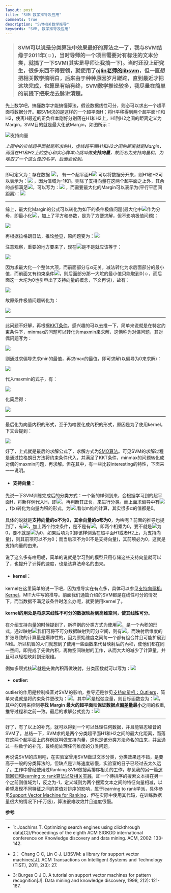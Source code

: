```yaml
---
layout: post
title: "SVM 数学推导及应用"
comments: true
description: "SVM相关数学推导"
keywords: "SVM, 数学推导及应用"
---
```


>### **SVM可以说是分类算法中效果最好的算法之一了，我与SVM结缘于2011年(☺)，当时导师的一个项目需要对有标注的文本分类，就搞了一下SVM(其实是导师让我搞一下)。当时还没上研究生，很多东西不得要领，就使用了[cjlin老师的libsvm](http://www.csie.ntu.edu.tw/~cjlin/libsvm/)，但一直想把相关数学搞明白，后来由于种种原因岁月蹉跎，直到最近才把这块完成，也算是有始有终，SVM数学推论较多，我尽量在简单的前提下把来龙去脉讲清楚**。

先上数学吧，搞懂数学才能搞懂算法，假设数据线性可分，则必可以求出一个超平面将数据分开。那SVM求的是这样的一个超平面H：将H平移得到两个超平面H1和H2，使离H最近的正负样本刚好分别落在H1和H2上，H1到H2之间的距离定义为Margin，SVM目的就是最大化该Margin，如图所示：

![支持向量](https://luminarytian.github.io/images/支持向量.jpg) 

_上图中的实线超平面就是所求的H，虚线超平面H1和H2之间的距离就是Margin，而落在H1和H2上的空心和实心样本点就叫做**支持向量**，故而名为支持向量机，为啥取了一个这么怪的名字，后面会说到。_

---

即可定义为：存在数据 <img src="http://chart.googleapis.com/chart?cht=tx&chl=\Large \{x_i,y_i\} , i=1,2,3...m, y_i\in\{-1,1\}, x_i\in R^d">， 有一个超平面H<img src="http://chart.googleapis.com/chart?cht=tx&chl=\Large w\cdot x%2bb = 0"> 可以将数据分开来，则H1和H2可以表示为：<img src="http://chart.googleapis.com/chart?cht=tx&chl=\Large \{w\cdot x%2bb = 1 \\w\cdot x%2bb = -1 "> ，因为值域为-1和1。则除了支持向量在这两个超平面之上外，其余的点都满足<img src="http://chart.googleapis.com/chart?cht=tx&chl=\Large \{w\cdot x_i%2bb \ge 1,
\%20for\%20\%20\%20y_i=1 \\w\cdot x_i%2bb \le -1,\%20for\%20\%20\%20y_i=-1">，可以写为：<img src="http://chart.googleapis.com/chart?cht=tx&chl=\Large y_i(w\cdot x_i%2bb) -1 \ge0"> ，而需要最大化的Margin可以表示为(平行平面间距离)：<img src="http://chart.googleapis.com/chart?cht=tx&chl=\Large \max Margin = \max \frac {2}{||w||}">

---

综上，最大化Margin的公式可以转化为如下的条件极值问题(最大化中<img src="http://chart.googleapis.com/chart?cht=tx&chl=\Large ||w||">作为分母，即最小化<img src="http://chart.googleapis.com/chart?cht=tx&chl=\Large ||w||">，加上了平方和参数，是为了方便求解，但不影响极值问题)：

<img src="http://chart.googleapis.com/chart?cht=tx&chl=\Large \{\qquad \qquad \qquad \qquad \min {\frac{1}{2}||w||^2} \\ s.t. \qquad \qquad \qquad y_i(w\cdot x_i%2bb) -1 \ge0">

再根据拉格朗日法，推论[参见](http://www.cnblogs.com/zhangchaoyang/articles/2726873.html)，原问题变为：<img src="http://chart.googleapis.com/chart?cht=tx&chl=\Large \{ L(w,b,\alpha_i)=\frac{1}{2}||w||^2-\sum_{i=1}^{m}{\alpha_i(y_i(w\cdot x_i %2bb )-1)} \\ \alpha_i \ge 0">

注意观察，重要的地方要来了，现在<img src="http://chart.googleapis.com/chart?cht=tx&chl=\Large \max_{\alpha_i \ge 0} L(w,b,\alpha_i)">是不是就应该等于：

<img src="http://chart.googleapis.com/chart?cht=tx&chl=\Large \max_{\alpha_i \ge 0} L(w,b,\alpha_i) = \frac{1}{2}||w||^2 - \min_{\alpha_i \ge 0}\{\sum_{i=1}^{m}{\alpha_i(y_i(w\cdot x_i %2bb )-1)}\}">

因为求最大化一个整体大项，而前面部分与α无关，减法转化为求后面部分的最小值，而前面又有约束条件<img src="http://chart.googleapis.com/chart?cht=tx&chl=\Large \{ \alpha_i \ge 0 \\ y_i(w\cdot x_i%2bb) -1 \ge0">，则后面部分那一大坨的最小值只能取到0(☺，而后面这一大坨为0也引申出了支持向量的概念，下文再说)，故有：

<img src="http://chart.googleapis.com/chart?cht=tx&chl=\Large \max_{\alpha_i \ge 0} L(w,b,\alpha_i) = \frac{1}{2}||w||^2 - \min_{\alpha_i \ge 0}\{\sum_{i=1}^{m}{\alpha_i(y_i(w\cdot x_i %2bb )-1)}\} = \frac{1}{2}||w||^2">

故原条件极值问题转化为：

<img src="http://chart.googleapis.com/chart?cht=tx&chl=\Large \min {\frac{1}{2}||w||^2} = \min_{w,b} \max_{\alpha_i \ge 0} L(w,b,\alpha_i) ">

---

此问题不好解，再根据[KKT条件](https://en.wikipedia.org/wiki/Karush%E2%80%93Kuhn%E2%80%93Tucker_conditions)，感兴趣的可以去推一下，简单来说就是在特定约束条件下，minmax的问题可以转化为maxmin来求解，这俩称为对偶问题，其对偶问题写为：

<img src="http://chart.googleapis.com/chart?cht=tx&chl=\Large \min_{w,b} \max_{\alpha_i \ge 0} L(w,b,\alpha_i) = \max_{\alpha_i \ge 0} \min_{w,b} L(w,b,\alpha_i)">

则通过求偏导先求min的最值，再求max的最值，即可求解(以偏导为0来求解)：

<img src="http://chart.googleapis.com/chart?cht=tx&chl=\Large \{ \frac{\partial L}{\partial w} = 0 \to w=\sum_{i=1}^m \alpha_i y_i x_i \\ \frac{\partial L}{\partial b} = 0 \to \sum_{i=1}^m \alpha_i y_i = 0">

代入maxmin的式子，有：

<img src="http://chart.googleapis.com/chart?cht=tx&chl=\Large \max_{\alpha_i\ge0} \min_{w,b}L(w,b,\alpha_i)=\max_{\alpha_i\ge0} ({\frac{1}{2}||w||^2}-w\cdot\sum_{i=1}^m \alpha_i y_i x_i-b\cdot\sum_{i=1}^m\alpha_i y_i%2b\sum_{i=1}^m\alpha_i)">

化简后得：

<img src="http://chart.googleapis.com/chart?cht=tx&chl=\Large \max_{\alpha_i\ge0} \min_{w,b}L(w,b,\alpha_i)=\max_{\alpha_i\ge0} ({\frac{1}{2}||w||^2}-||w||^2 %2b\sum_{i=1}^m\alpha_i) =\max_{\alpha_i\ge0} (\sum_{i=1}^m\alpha_i-\frac{1}{2}||w||^2)">

---

最后化为向量内积的形式，至于为啥要化成內积的形式，原因是为了使用kernel，下文会提到：

<img src="http://chart.googleapis.com/chart?cht=tx&chl=\Large \{\max_{\alpha_i\ge0}(\sum_{i=1}^m\alpha_i-\frac{1}{2}\sum_{i,j=1}^m \alpha_i\alpha_jy_iy_j<x_i,x_j>)\\s.t.\qquad\sum_{i=1}^m\alpha_i y_i=0,\qquad\al_i\ge0">

好了，上式就是最后的求解公式了，求解方式为[SMO算法](http://www.cnblogs.com/jerrylead/archive/2011/03/18/1988419.html)。可见SVM的求解过程是通过拉格朗日方法将约束条件代入，并满足了KKT条件，minmax的问题转化成对偶的maxmin问题，再求解。但在其中，有一些比较interesting的特性，下面来一一说明。

<div class="divider"></div>

* #### **支持向量**：  
先说一下SVM训练完成后的分类方式：一个新的样例到来，会根据学习到的超平面H，将新样例代入H，即<img src="http://chart.googleapis.com/chart?cht=tx&chl=\Large f(x)=w\cdot x%2bb">，再判断其正负，来进行分类。而上面求偏导中有<img src="http://chart.googleapis.com/chart?cht=tx&chl=\Large w=\sum_{i=1}^m \alpha_i y_i x_ib">，f(x)转化为向量內积的形式，为<img src="http://chart.googleapis.com/chart?cht=tx&chl=\Large f(x)=\sum_{i=1}^m\alpha_i y_i \langle x_i, x\rangle %2b b">,看似m维的计算，其实很多α的值都是0。  <br><br>具体的说就是**支持向量的α不为0，其余向量的α都为0**，为啥呢？前面的推导也提到了，有<img src="http://chart.googleapis.com/chart?cht=tx&chl=\Large \max_{\alpha_i \ge 0} L(w,b,\alpha_i) = \frac{1}{2}||w||^2 - \min_{\alpha_i \ge 0}\{\sum_{i=1}^{m}{\alpha_i(y_i(w\cdot x_i %2bb )-1)}\} = \frac{1}{2}||w||^2">，加上两个约束条件，是不是有<img src="http://chart.googleapis.com/chart?cht=tx&chl=\Large \alpha_i(y_i(w\cdot x_i %2bb )-1)=0">，即两个相乘为0，要不就是<img src="http://chart.googleapis.com/chart?cht=tx&chl=\Large \alpha_i">为0，要不就是<img src="http://chart.googleapis.com/chart?cht=tx&chl=\Large y_i(w\cdot x_i %2bb )-1">为0，如果后项为0(即该样例落在超平面H1或者H2上，为支持向量)，则其前项可以不为0；而当后项不为0(不是支持向量)，其前项必为0，这就是支持向量的由来。  <br><br>说了这么多有啥用呢，简单的说就是学习到的模型只用存储这些支持向量就可以了，也提升了计算的速度，也是该算法命名的由来。

* #### **kernel**：  
kernel在这里简单的说一下吧，因为推导实在有点多，具体可以参见[支持向量机: Kernel](http://blog.pluskid.org/?p=685)，MIT大牛写的推导。前面我们通篇介绍的SVM都是在线性可分的情况下，而当数据不满足该条件时怎么办呢，就要使用kernel了。  <br><br>**kernel的用处是将原来线性不可分的数据映射到高维空间，使其线性可分**。  <br><br>在介绍支持向量的时候提到了，新样例的分类方式为使用<img src="http://chart.googleapis.com/chart?cht=tx&chl=\Large f(x)=\sum_{i=1}^m\alpha_i y_i \langle x_i, x\rangle %2b b">，是一个內积的形式，通过映射<img src="http://chart.googleapis.com/chart?cht=tx&chl=\Large \phi(\cdot)">我们可将不可分数据映射到可分空间，则有<img src="http://chart.googleapis.com/chart?cht=tx&chl=\Large f(x) = \sum_{i=1}^m\alpha_i y_i \langle \phi(x_i), \phi(x)\rangle%2bb">，而映射后维度的扩张导致的计算量是爆炸性的，因为原始维度之间每一个都有组合并且可能扩展到N维。所以机智的人们就想到了使用一些函数来代替映射后的內积，使他们都在同一空间，即完成了先做內积，再做空间映射的工作，从而大大的减少了计算量，并且可以轻松映射到无限维。  <br><br>例如多项式核<img src="http://chart.googleapis.com/chart?cht=tx&chl=\Large \kappa(x_1,x_2) = \left(\langle x_1,x_2\rangle%2bR\right)^d">就是先做內积再做映射，分类函数就可以写为：<img src="http://chart.googleapis.com/chart?cht=tx&chl=\Large f(x) = \sum_{i=1}^m\alpha_i y_i \kappa(x_i,x) %2bb">

* #### **outlier**:  
outlier的作用是控制噪音对SVM的影响，推导还是参见[支持向量机：Outliers](http://blog.pluskid.org/?p=692)，简单来说就是将约束条件更改为：<img src="http://chart.googleapis.com/chart?cht=tx&chl=\Large y_i(w\cdot x_i%2bb)\geq 1-\xi_i">，其中<img src="http://chart.googleapis.com/chart?cht=tx&chl=\Large \xi_i">是松弛变量，则目标函数变为：<img src="http://chart.googleapis.com/chart?cht=tx&chl=\Large \min \frac{1}{2}||w||^2%2b C\sum_{i=1}^m \xi_i">，其中的**C**用来控制**寻找 Margin 最大的超平面**和**保证数据点偏差量最小**之间的权重,推导过程和之前一致。最后的求解公式变为：<img src="http://chart.googleapis.com/chart?cht=tx&chl=\Large \{\max_{\alpha_i\ge0}(\sum_{i=1}^m\alpha_i-\frac{1}{2}\sum_{i,j=1}^m \alpha_i\alpha_jy_iy_j<x_i,x_j>)\\s.t.\qquad\sum_{i=1}^m\alpha_i y_i=0,\qquad 0\le\alpha_i \le C">

---

好了，有了以上的补充，就可以得到一个可以处理任何数据，并且能容忍噪音的SVM了。总结一下，SVM求的是两个分类超平面H1和H2之间的最大化距离，而落在这两个超平面上的样例就叫做支持向量，这也是该分类方法命名的由来，并且通过一些数学的补充，最终能处理任何维度的分类问题。

再说说SVM的应用吧，在实验室曾用SVM做过文本分类，分类效果还不错，是要高于一般的分类算法的，但缺点是训练速度较慢，实验室的日子已经过去太久远了。工作中曾经使用过Ranking SVM做搜索排序相关的工作，参见我的另一篇[逻辑回归和learning to rank算法以及相关实践](https://luminarytian.github.io/2016/%E9%80%BB%E8%BE%91%E5%9B%9E%E5%BD%92%E5%92%8Clearning-to-rank%E7%AE%97%E6%B3%95%E4%BB%A5%E5%8F%8A%E7%9B%B8%E5%85%B3%E5%AE%9E%E8%B7%B5/)，即一个待排序的搜索文本排在另一个之前则值域为1，反之为-1，定义域则为两个搜索文本之间的特征向量相减，以希望发现不同特征之间的差值对排序的影响，属于learning to rank学派，具体参见[Support Vector Machine for Ranking](http://www.cs.cornell.edu/people/tj/svm_light/svm_rank.html)，但在实际中使用其代码，在训练数据量很大的情况下(千万级)，算法很难收敛并且速度很慢。

**参考**:

---

* 1: Joachims T. Optimizing search engines using clickthrough data[C]//Proceedings of the eighth ACM SIGKDD international conference on Knowledge discovery and data mining. ACM, 2002: 133-142.

* 2： Chang C C, Lin C J. LIBSVM: a library for support vector machines[J]. ACM Transactions on Intelligent Systems and Technology (TIST), 2011, 2(3): 27.

* 3: Burges C J C. A tutorial on support vector machines for pattern recognition[J]. Data mining and knowledge discovery, 1998, 2(2): 121-167.



